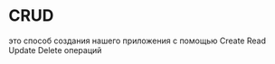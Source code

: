 # CRUD
это способ создания нашего приложения с помощью Create Read Update Delete операций                                     